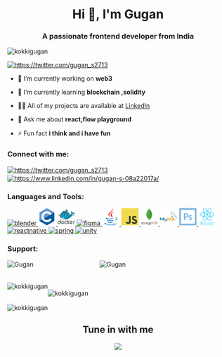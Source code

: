 <h1 align="center">Hi 👋, I'm Gugan</h1>
<h3 align="center">A passionate frontend developer from India</h3>

<p align="left"> <img src="https://komarev.com/ghpvc/?username=kokkigugan&label=Profile%20views&color=0e75b6&style=flat" alt="kokkigugan" /> </p>


<p align="left"> <a href="https://twitter.com/https://twitter.com/gugan_s2713" target="blank"><img src="https://img.shields.io/twitter/follow/https://twitter.com/gugan_s2713?logo=twitter&style=for-the-badge" alt="https://twitter.com/gugan_s2713" /></a> </p>

- 🔭 I’m currently working on **web3**

- 🌱 I’m currently learning **blockchain ,solidity**

- 👨‍💻 All of my projects are available at [LinkedIn](LinkedIn)

- 💬 Ask me about **react,flow playground**

- ⚡ Fun fact **i think and i have fun**

<h3 align="left">Connect with me:</h3>
<p align="left">
<a href="https://twitter.com/https://twitter.com/gugan_s2713" target="blank"><img align="center" src="https://raw.githubusercontent.com/rahuldkjain/github-profile-readme-generator/master/src/images/icons/Social/twitter.svg" alt="https://twitter.com/gugan_s2713" height="30" width="40" /></a>
<a href="https://linkedin.com/in/https://www.linkedin.com/in/gugan-s-08a22017a/" target="blank"><img align="center" src="https://raw.githubusercontent.com/rahuldkjain/github-profile-readme-generator/master/src/images/icons/Social/linked-in-alt.svg" alt="https://www.linkedin.com/in/gugan-s-08a22017a/" height="30" width="40" /></a>
</p>

<h3 align="left">Languages and Tools:</h3>
<p align="left"> <a href="https://www.blender.org/" target="_blank" rel="noreferrer"> <img src="https://download.blender.org/branding/community/blender_community_badge_white.svg" alt="blender" width="40" height="40"/> </a> <a href="https://www.cprogramming.com/" target="_blank" rel="noreferrer"> <img src="https://raw.githubusercontent.com/devicons/devicon/master/icons/c/c-original.svg" alt="c" width="40" height="40"/> </a> <a href="https://www.docker.com/" target="_blank" rel="noreferrer"> <img src="https://raw.githubusercontent.com/devicons/devicon/master/icons/docker/docker-original-wordmark.svg" alt="docker" width="40" height="40"/> </a> <a href="https://www.figma.com/" target="_blank" rel="noreferrer"> <img src="https://www.vectorlogo.zone/logos/figma/figma-icon.svg" alt="figma" width="40" height="40"/> </a> <a href="https://www.java.com" target="_blank" rel="noreferrer"> <img src="https://raw.githubusercontent.com/devicons/devicon/master/icons/java/java-original.svg" alt="java" width="40" height="40"/> </a> <a href="https://developer.mozilla.org/en-US/docs/Web/JavaScript" target="_blank" rel="noreferrer"> <img src="https://raw.githubusercontent.com/devicons/devicon/master/icons/javascript/javascript-original.svg" alt="javascript" width="40" height="40"/> </a> <a href="https://www.mongodb.com/" target="_blank" rel="noreferrer"> <img src="https://raw.githubusercontent.com/devicons/devicon/master/icons/mongodb/mongodb-original-wordmark.svg" alt="mongodb" width="40" height="40"/> </a> <a href="https://www.mysql.com/" target="_blank" rel="noreferrer"> <img src="https://raw.githubusercontent.com/devicons/devicon/master/icons/mysql/mysql-original-wordmark.svg" alt="mysql" width="40" height="40"/> </a> <a href="https://www.photoshop.com/en" target="_blank" rel="noreferrer"> <img src="https://raw.githubusercontent.com/devicons/devicon/master/icons/photoshop/photoshop-line.svg" alt="photoshop" width="40" height="40"/> </a> <a href="https://reactjs.org/" target="_blank" rel="noreferrer"> <img src="https://raw.githubusercontent.com/devicons/devicon/master/icons/react/react-original-wordmark.svg" alt="react" width="40" height="40"/> </a> <a href="https://reactnative.dev/" target="_blank" rel="noreferrer"> <img src="https://reactnative.dev/img/header_logo.svg" alt="reactnative" width="40" height="40"/> </a> <a href="https://spring.io/" target="_blank" rel="noreferrer"> <img src="https://www.vectorlogo.zone/logos/springio/springio-icon.svg" alt="spring" width="40" height="40"/> </a> <a href="https://unity.com/" target="_blank" rel="noreferrer"> <img src="https://www.vectorlogo.zone/logos/unity3d/unity3d-icon.svg" alt="unity" width="40" height="40"/> </a> </p>


<h3 align="left">Support:</h3>
<p><a href="https://www.buymeacoffee.com/Gugan"> <img align="left" src="https://cdn.buymeacoffee.com/buttons/v2/default-yellow.png" height="50" width="210" alt="Gugan" /></a><a href="https://ko-fi.com/Gugan"> <img align="left" src="https://cdn.ko-fi.com/cdn/kofi3.png?v=3" height="50" width="210" alt="Gugan" /></a></p><br><br>


<p><img align="left" src="https://github-readme-stats.vercel.app/api/top-langs?username=kokkigugan&show_icons=true&locale=en&layout=compact" alt="kokkigugan" /></p>

<p>&nbsp;<img align="center" src="https://github-readme-stats.vercel.app/api?username=kokkigugan&show_icons=true&locale=en" alt="kokkigugan" /></p>

<p><img align="center" src="https://github-readme-streak-stats.herokuapp.com/?user=kokkigugan&" alt="kokkigugan" /></p>

## <div align="center">Tune in with me</div>

<!--<div align="center" style="border: 2px solid #ffffff;" ><img src="https://spotify-github-profile.vercel.app/api/view?uid=31tb2rg3vnytlj3g4rujpcldwrry&cover_image=false&theme=default&show_offline=false&background_color=121212&interchange=false&bar_color=53b14f&bar_color_cover=false" /></div>-->  
<div align="center"><a href="https://open.spotify.com/user/31wxh27bvhffrjsv53n4j6rgiaeq"><img src="https://spotify-github-profile.vercel.app/api/view?uid=31tb2rg3vnytlj3g4rujpcldwrry&cover_image=true&theme=novatorem&show_offline=false&background_color=121212&interchange=false&bar_color=53b14f&bar_color_cover=true" /></a></div>  

<br/>  

